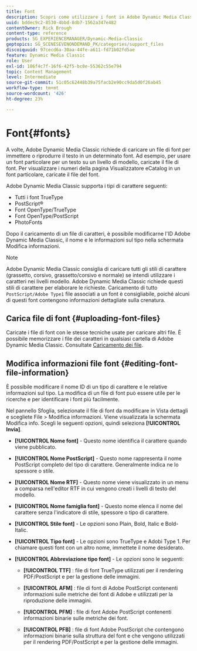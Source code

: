 ```yaml
---
title: Font
description: Scopri come utilizzare i font in Adobe Dynamic Media Classic.
uuid: bddec9c2-8530-4bbd-8db7-1562a347e482
contentOwner: Rick Brough
content-type: reference
products: SG_EXPERIENCEMANAGER/Dynamic-Media-Classic
geptopics: SG_SCENESEVENONDEMAND_PK/categories/support_files
discoiquuid: 97cecd6a-30aa-44fe-a611-fd71b02fd5ae
feature: Dynamic Media Classic
role: User
exl-id: 186f4c7f-16f6-42f5-bc0e-55362c55e794
topic: Content Management
level: Intermediate
source-git-commit: 51c05c62448b39a75facb2e90cc9da5d0f26ab45
workflow-type: tm+mt
source-wordcount: '426'
ht-degree: 23%

---
```


# Font{#fonts}

A volte, Adobe Dynamic Media Classic richiede di caricare un file di font per immettere o riprodurre il testo in un determinato font. Ad esempio, per usare un font particolare per un testo su un livello di modello, caricate il file di font. Per visualizzare i numeri della pagina Visualizzatore eCatalog in un font particolare, caricate il file del font.

Adobe Dynamic Media Classic supporta i tipi di carattere seguenti:

* Tutti i font TrueType
* PostScript®
* Font OpenType/TrueType
* Font OpenType/PostScript
* PhotoFonts

Dopo il caricamento di un file di caratteri, è possibile modificarne l&#39;ID Adobe Dynamic Media Classic, il nome e le informazioni sul tipo nella schermata Modifica informazioni.

>[!NOTE]
>
>Adobe Dynamic Media Classic consiglia di caricare tutti gli stili di carattere (grassetto, corsivo, grassetto/corsivo e normale) se intendi utilizzare i caratteri nei livelli modello. Adobe Dynamic Media Classic richiede questi stili di carattere per elaborare le richieste. Caricamento di tutto `PostScript/Adobe Type1` file associati a un font è consigliabile, poiché alcuni di questi font contengono informazioni dettagliate sulla crenatura.

## Carica file di font {#uploading-font-files}

Caricate i file di font con le stesse tecniche usate per caricare altri file. È possibile memorizzare i file dei caratteri in qualsiasi cartella di Adobe Dynamic Media Classic. Consultate [Caricamento dei file](uploading-files.md#uploading_your_files).

## Modifica informazioni file font {#editing-font-file-information}

È possibile modificare il nome ID di un tipo di carattere e le relative informazioni sul tipo. La modifica di un file di font può essere utile per le ricerche e per identificare i font più facilmente.

Nel pannello Sfoglia, selezionate il file di font da modificare in Vista dettagli e scegliete File > Modifica informazioni. Viene visualizzata la schermata Modifica info. Scegli le seguenti opzioni, quindi seleziona **[!UICONTROL Invia]**.

* **[!UICONTROL Nome font]** - Questo nome identifica il carattere quando viene pubblicato.

* **[!UICONTROL Nome PostScript]** - Questo nome rappresenta il nome PostScript completo del tipo di carattere. Generalmente indica ne lo spessore o stile.

* **[!UICONTROL Nome RTF]** - Questo nome viene visualizzato in un menu a comparsa nell&#39;editor RTF in cui vengono creati i livelli di testo del modello.

* **[!UICONTROL Nome famiglia font]** - Questo nome elenca il nome del carattere senza l&#39;indicatore di stile, spessore o tipo di carattere.

* **[!UICONTROL Stile font]** - Le opzioni sono Plain, Bold, Italic e Bold-Italic.

* **[!UICONTROL Tipo font]** - Le opzioni sono TrueType e Adobi Type 1. Per chiamare questi font con un altro nome, immettete il nome desiderato.

* **[!UICONTROL Abbreviazione tipo font]** - Le opzioni sono le seguenti:

   * **[!UICONTROL TTF]** : file di font TrueType utilizzati per il rendering PDF/PostScript e per la gestione delle immagini.

   * **[!UICONTROL AFM]** : file di font di Adobe PostScript contenenti informazioni sulle metriche dei font di Adobe e utilizzati per la riproduzione delle immagini.

   * **[!UICONTROL PFM]** : file di font Adobe PostScript contenenti informazioni binarie sulle metriche dei font.

   * **[!UICONTROL PFB]** : file di font Adobe PostScript che contengono informazioni binarie sulla struttura del font e che vengono utilizzati per il rendering PDF/PostScript e per la gestione delle immagini.
